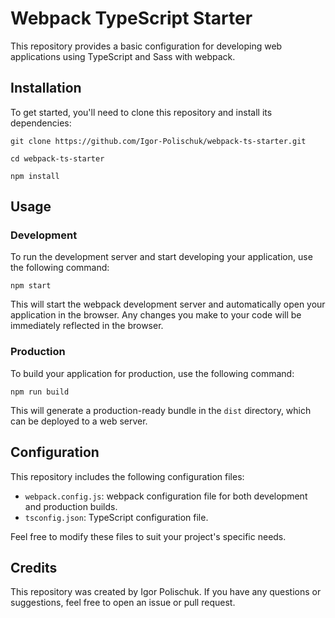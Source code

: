 # Webpack TypeScript Starter

This repository provides a basic configuration for developing web applications using TypeScript and Sass with webpack.

## Installation

To get started, you'll need to clone this repository and install its dependencies:

`git clone https://github.com/Igor-Polischuk/webpack-ts-starter.git`

`cd webpack-ts-starter`

`npm install`

## Usage

### Development

To run the development server and start developing your application, use the following command:

`npm start`


This will start the webpack development server and automatically open your application in the browser. Any changes you make to your code will be immediately reflected in the browser.

### Production

To build your application for production, use the following command:

`npm run build`

This will generate a production-ready bundle in the `dist` directory, which can be deployed to a web server.



## Configuration

This repository includes the following configuration files:

- `webpack.config.js`:  webpack configuration file for both development and production builds.
- `tsconfig.json`:  TypeScript configuration file.

Feel free to modify these files to suit your project's specific needs.

## Credits

This repository was created by Igor Polischuk. If you have any questions or suggestions, feel free to open an issue or pull request.
